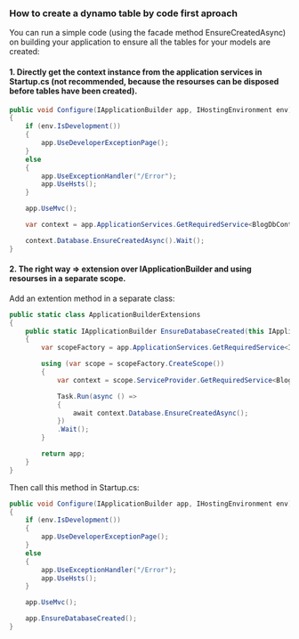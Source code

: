 ### How to create a dynamo table by code first aproach

You can run a simple code (using the facade method EnsureCreatedAsync) on building your application to ensure all the tables for your models are created:

#### 1. Directly get the context instance from the application services in Startup.cs (not recommended, because the resourses can be disposed before tables have been created).
```csharp
public void Configure(IApplicationBuilder app, IHostingEnvironment env)
{
    if (env.IsDevelopment())
    {
        app.UseDeveloperExceptionPage();
    }
    else
    {
        app.UseExceptionHandler("/Error");
        app.UseHsts();
    }

    app.UseMvc();

    var context = app.ApplicationServices.GetRequiredService<BlogDbContext>();

    context.Database.EnsureCreatedAsync().Wait();
}
```
#### 2. The right way => extension over IApplicationBuilder and using resourses in a separate scope.
Add an extention method in a separate class:
```csharp
public static class ApplicationBuilderExtensions
{
    public static IApplicationBuilder EnsureDatabaseCreated(this IApplicationBuilder app)
    {
        var scopeFactory = app.ApplicationServices.GetRequiredService<IServiceScopeFactory>();

        using (var scope = scopeFactory.CreateScope())
        {
            var context = scope.ServiceProvider.GetRequiredService<BlogDbContext>();

            Task.Run(async () =>
            {
                await context.Database.EnsureCreatedAsync();
            })
            .Wait();
        }

        return app;
    }
}
```
Then call this method in Startup.cs:
```csharp
public void Configure(IApplicationBuilder app, IHostingEnvironment env)
{
    if (env.IsDevelopment())
    {
        app.UseDeveloperExceptionPage();
    }
    else
    {
        app.UseExceptionHandler("/Error");
        app.UseHsts();
    }

    app.UseMvc();

    app.EnsureDatabaseCreated();
}
```
